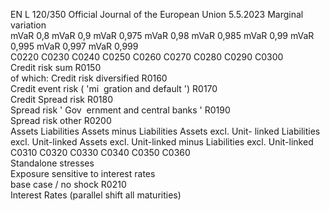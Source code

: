 EN  L 120/350 Official Journal of the European Union 5.5.2023
 Marginal variation  
mVaR 0,8  mVaR 0,9  mVaR 0,975  mVaR 0,98  mVaR 0,985  mVaR 
0,99  mVaR 
0,995  mVaR 
0,997  mVaR 
0,999  
C0220  C0230  C0240  C0250  C0260  C0270  C0280  C0290  C0300  
Credit risk sum  R0150  
of which: Credit risk 
diversified  R0160  
Credit event risk ( 'mi ­
gration and default ') R0170  
Credit Spread risk  R0180  
Spread risk  ' Gov ­
ernment and central 
banks ' R0190  
Spread risk other  R0200  
Assets  Liabilities  Assets minus 
Liabilities  Assets excl. Unit- 
linked  Liabilities excl. 
Unit-linked  Assets excl. 
Unit-linked 
minus 
Liabilities excl. 
Unit-linked  
C0310  C0320  C0330  C0340  C0350  C0360  
Standalone stresses  
Exposure sensitive to 
interest rates  
base case / no shock  R0210  
Interest Rates (parallel 
shift all maturities)